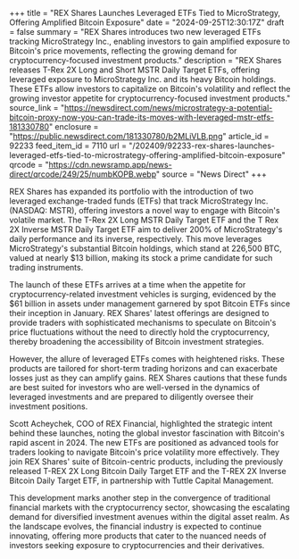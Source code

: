+++
title = "REX Shares Launches Leveraged ETFs Tied to MicroStrategy, Offering Amplified Bitcoin Exposure"
date = "2024-09-25T12:30:17Z"
draft = false
summary = "REX Shares introduces two new leveraged ETFs tracking MicroStrategy Inc., enabling investors to gain amplified exposure to Bitcoin's price movements, reflecting the growing demand for cryptocurrency-focused investment products."
description = "REX Shares releases T-Rex 2X Long and Short MSTR Daily Target ETFs, offering leveraged exposure to MicroStrategy Inc. and its heavy Bitcoin holdings. These ETFs allow investors to capitalize on Bitcoin's volatility and reflect the growing investor appetite for cryptocurrency-focused investment products."
source_link = "https://newsdirect.com/news/microstrategy-a-potential-bitcoin-proxy-now-you-can-trade-its-moves-with-leveraged-mstr-etfs-181330780"
enclosure = "https://public.newsdirect.com/181330780/b2MLiVLB.png"
article_id = 92233
feed_item_id = 7110
url = "/202409/92233-rex-shares-launches-leveraged-etfs-tied-to-microstrategy-offering-amplified-bitcoin-exposure"
qrcode = "https://cdn.newsramp.app/news-direct/qrcode/249/25/numbKOPB.webp"
source = "News Direct"
+++

<p>REX Shares has expanded its portfolio with the introduction of two leveraged exchange-traded funds (ETFs) that track MicroStrategy Inc. (NASDAQ: MSTR), offering investors a novel way to engage with Bitcoin's volatile market. The T-Rex 2X Long MSTR Daily Target ETF and the T Rex 2X Inverse MSTR Daily Target ETF aim to deliver 200% of MicroStrategy's daily performance and its inverse, respectively. This move leverages MicroStrategy's substantial Bitcoin holdings, which stand at 226,500 BTC, valued at nearly $13 billion, making its stock a prime candidate for such trading instruments.</p><p>The launch of these ETFs arrives at a time when the appetite for cryptocurrency-related investment vehicles is surging, evidenced by the $61 billion in assets under management garnered by spot Bitcoin ETFs since their inception in January. REX Shares' latest offerings are designed to provide traders with sophisticated mechanisms to speculate on Bitcoin's price fluctuations without the need to directly hold the cryptocurrency, thereby broadening the accessibility of Bitcoin investment strategies.</p><p>However, the allure of leveraged ETFs comes with heightened risks. These products are tailored for short-term trading horizons and can exacerbate losses just as they can amplify gains. REX Shares cautions that these funds are best suited for investors who are well-versed in the dynamics of leveraged investments and are prepared to diligently oversee their investment positions.</p><p>Scott Acheychek, COO of REX Financial, highlighted the strategic intent behind these launches, noting the global investor fascination with Bitcoin's rapid ascent in 2024. The new ETFs are positioned as advanced tools for traders looking to navigate Bitcoin's price volatility more effectively. They join REX Shares' suite of Bitcoin-centric products, including the previously released T-REX 2X Long Bitcoin Daily Target ETF and the T-REX 2X Inverse Bitcoin Daily Target ETF, in partnership with Tuttle Capital Management.</p><p>This development marks another step in the convergence of traditional financial markets with the cryptocurrency sector, showcasing the escalating demand for diversified investment avenues within the digital asset realm. As the landscape evolves, the financial industry is expected to continue innovating, offering more products that cater to the nuanced needs of investors seeking exposure to cryptocurrencies and their derivatives.</p>